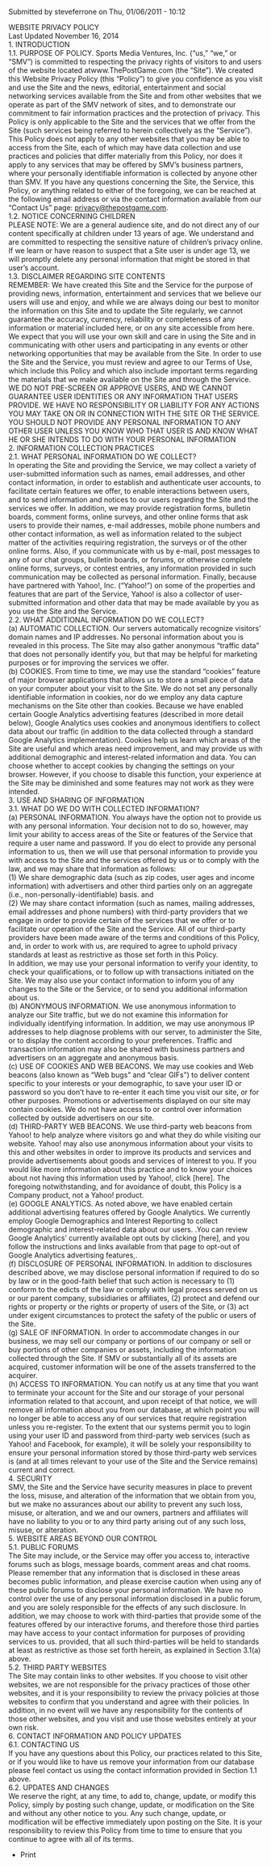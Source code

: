 Submitted by steveferrone on Thu, 01/06/2011 - 10:12

WEBSITE PRIVACY POLICY  
Last Updated November 16, 2014  
1\. INTRODUCTION  
1.1. PURPOSE OF POLICY. Sports Media Ventures, Inc. (“us,” “we,” or “SMV”) is committed to respecting the privacy rights of visitors to and users of the website located atwww.ThePostGame.com (the “Site”). We created this Website Privacy Policy (this “Policy”) to give you confidence as you visit and use the Site and the news, editorial, entertainment and social networking services available from the Site and from other websites that we operate as part of the SMV network of sites, and to demonstrate our commitment to fair information practices and the protection of privacy. This Policy is only applicable to the Site and the services that we offer from the Site (such services being referred to herein collectively as the “Service”). This Policy does not apply to any other websites that you may be able to access from the Site, each of which may have data collection and use practices and policies that differ materially from this Policy, nor does it apply to any services that may be offered by SMV’s business partners, where your personally identifiable information is collected by anyone other than SMV. If you have any questions concerning the Site, the Service, this Policy, or anything related to either of the foregoing, we can be reached at the following email address or via the contact information available from our “Contact Us” page: privacy@thepostgame.com.  
1.2. NOTICE CONCERNING CHILDREN  
PLEASE NOTE: We are a general audience site, and do not direct any of our content specifically at children under 13 years of age. We understand and are committed to respecting the sensitive nature of children’s privacy online. If we learn or have reason to suspect that a Site user is under age 13, we will promptly delete any personal information that might be stored in that user’s account.  
1.3. DISCLAIMER REGARDING SITE CONTENTS  
REMEMBER: We have created this Site and the Service for the purpose of providing news, information, entertainment and services that we believe our users will use and enjoy, and while we are always doing our best to monitor the information on this Site and to update the Site regularly, we cannot guarantee the accuracy, currency, reliability or completeness of any information or material included here, or on any site accessible from here. We expect that you will use your own skill and care in using the Site and in communicating with other users and participating in any events or other networking opportunities that may be available from the Site. In order to use the Site and the Service, you must review and agree to our Terms of Use, which include this Policy and which also include important terms regarding the materials that we make available on the Site and through the Service.  
WE DO NOT PRE-SCREEN OR APPROVE USERS, AND WE CANNOT GUARANTEE USER IDENTITIES OR ANY INFORMATION THAT USERS PROVIDE. WE HAVE NO RESPONSIBILITY OR LIABILITY FOR ANY ACTIONS YOU MAY TAKE ON OR IN CONNECTION WITH THE SITE OR THE SERVICE. YOU SHOULD NOT PROVIDE ANY PERSONAL INFORMATION TO ANY OTHER USER UNLESS YOU KNOW WHO THAT USER IS AND KNOW WHAT HE OR SHE INTENDS TO DO WITH YOUR PERSONAL INFORMATION  
2\. INFORMATION COLLECTION PRACTICES  
2.1. WHAT PERSONAL INFORMATION DO WE COLLECT?  
In operating the Site and providing the Service, we may collect a variety of user-submitted information such as names, email addresses, and other contact information, in order to establish and authenticate user accounts, to facilitate certain features we offer, to enable interactions between users, and to send information and notices to our users regarding the Site and the services we offer. In addition, we may provide registration forms, bulletin boards, comment forms, online surveys, and other online forms that ask users to provide their names, e-mail addresses, mobile phone numbers and other contact information, as well as information related to the subject matter of the activities requiring registration, the surveys or of the other online forms. Also, if you communicate with us by e-mail, post messages to any of our chat groups, bulletin boards, or forums, or otherwise complete online forms, surveys, or contest entries, any information provided in such communication may be collected as personal information. Finally, because have partnered with Yahoo!, Inc. (“Yahoo!”) on some of the properties and features that are part of the Service, Yahoo! is also a collector of user-submitted information and other data that may be made available by you as you use the Site and the Service.  
2.2. WHAT ADDITIONAL INFORMATION DO WE COLLECT?  
(a) AUTOMATIC COLLECTION. Our servers automatically recognize visitors’ domain names and IP addresses. No personal information about you is revealed in this process. The Site may also gather anonymous “traffic data” that does not personally identify you, but that may be helpful for marketing purposes or for improving the services we offer.  
(b) COOKIES. From time to time, we may use the standard “cookies” feature of major browser applications that allows us to store a small piece of data on your computer about your visit to the Site. We do not set any personally identifiable information in cookies, nor do we employ any data capture mechanisms on the Site other than cookies. Because we have enabled certain Google Analytics advertising features (described in more detail below), Google Analytics uses cookies and anonymous identifiers to collect data about our traffic (in addition to the data collected through a standard Google Analytics implementation). Cookies help us learn which areas of the Site are useful and which areas need improvement, and may provide us with additional demographic and interest-related information and data. You can choose whether to accept cookies by changing the settings on your browser. However, if you choose to disable this function, your experience at the Site may be diminished and some features may not work as they were intended.  
3\. USE AND SHARING OF INFORMATION  
3.1. WHAT DO WE DO WITH COLLECTED INFORMATION?  
(a) PERSONAL INFORMATION. You always have the option not to provide us with any personal information. Your decision not to do so, however, may limit your ability to access areas of the Site or features of the Service that require a user name and password. If you do elect to provide any personal information to us, then we will use that personal information to provide you with access to the Site and the services offered by us or to comply with the law, and we may share that information as follows:  
(1) We share demographic data (such as zip codes, user ages and income information) with advertisers and other third parties only on an aggregate (i.e., non-personally-identifiable) basis. and  
(2) We may share contact information (such as names, mailing addresses, email addresses and phone numbers) with third-party providers that we engage in order to provide certain of the services that we offer or to facilitate our operation of the Site and the Service. All of our third-party providers have been made aware of the terms and conditions of this Policy, and, in order to work with us, are required to agree to uphold privacy standards at least as restrictive as those set forth in this Policy.  
In addition, we may use your personal information to verify your identity, to check your qualifications, or to follow up with transactions initiated on the Site. We may also use your contact information to inform you of any changes to the Site or the Service, or to send you additional information about us.  
(b) ANONYMOUS INFORMATION. We use anonymous information to analyze our Site traffic, but we do not examine this information for individually identifying information. In addition, we may use anonymous IP addresses to help diagnose problems with our server, to administer the Site, or to display the content according to your preferences. Traffic and transaction information may also be shared with business partners and advertisers on an aggregate and anonymous basis.  
(c) USE OF COOKIES AND WEB BEACONS. We may use cookies and Web beacons (also known as “Web bugs” and “clear GIFs”) to deliver content specific to your interests or your demographic, to save your user ID or password so you don’t have to re-enter it each time you visit our site, or for other purposes. Promotions or advertisements displayed on our site may contain cookies. We do not have access to or control over information collected by outside advertisers on our site.  
(d) THIRD-PARTY WEB BEACONS. We use third-party web beacons from Yahoo! to help analyze where visitors go and what they do while visiting our website. Yahoo! may also use anonymous information about your visits to this and other websites in order to improve its products and services and provide advertisements about goods and services of interest to you. If you would like more information about this practice and to know your choices about not having this information used by Yahoo!, click \[here\]. The foregoing notwithstanding, and for avoidance of doubt, this Policy is a Company product, not a Yahoo! product.  
(e) GOOGLE ANALYTICS. As noted above, we have enabled certain additional advertising features offered by Google Analytics. We currently employ Google Demographics and Interest Reporting to collect demographic and interest-related data about our users. .You can review Google Analytics’ currently available opt outs by clicking \[here\], and you follow the instructions and links available from that page to opt-out of Google Analytics advertising features,.  
(f) DISCLOSURE OF PERSONAL INFORMATION. In addition to disclosures described above, we may disclose personal information if required to do so by law or in the good-faith belief that such action is necessary to (1) conform to the edicts of the law or comply with legal process served on us or our parent company, subsidiaries or affiliates, (2) protect and defend our rights or property or the rights or property of users of the Site, or (3) act under exigent circumstances to protect the safety of the public or users of the Site.  
(g) SALE OF INFORMATION. In order to accommodate changes in our business, we may sell our company or portions of our company or sell or buy portions of other companies or assets, including the information collected through the Site. If SMV or substantially all of its assets are acquired, customer information will be one of the assets transferred to the acquirer.  
(h) ACCESS TO INFORMATION. You can notify us at any time that you want to terminate your account for the Site and our storage of your personal information related to that account, and upon receipt of that notice, we will remove all information about you from our database, at which point you will no longer be able to access any of our services that require registration unless you re-register. To the extent that our systems permit you to login using your user ID and password from third-party web services (such as Yahoo! and Facebook, for example), it will be solely your responsibility to ensure your personal information stored by those third-party web services is (and at all times relevant to your use of the Site and the Service remains) current and correct.  
4\. SECURITY  
SMV, the Site and the Service have security measures in place to prevent the loss, misuse, and alteration of the information that we obtain from you, but we make no assurances about our ability to prevent any such loss, misuse, or alteration, and we and our owners, partners and affiliates will have no liability to you or to any third party arising out of any such loss, misuse, or alteration.  
5\. WEBSITE AREAS BEYOND OUR CONTROL  
5.1. PUBLIC FORUMS  
The Site may include, or the Service may offer you access to, interactive forums such as blogs, message boards, comment areas and chat rooms. Please remember that any information that is disclosed in these areas becomes public information, and please exercise caution when using any of these public forums to disclose your personal information. We have no control over the use of any personal information disclosed in a public forum, and you are solely responsible for the effects of any such disclosure. In addition, we may choose to work with third-parties that provide some of the features offered by our interactive forums, and therefore those third parties may have access to your contact information for purposes of providing services to us. provided, that all such third-parties will be held to standards at least as restrictive as those set forth herein, as explained in Section 3.1(a) above.  
5.2. THIRD PARTY WEBSITES  
The Site may contain links to other websites. If you choose to visit other websites, we are not responsible for the privacy practices of those other websites, and it is your responsibility to review the privacy policies at those websites to confirm that you understand and agree with their policies. In addition, in no event will we have any responsibility for the contents of those other websites, and you visit and use those websites entirely at your own risk.  
6\. CONTACT INFORMATION AND POLICY UPDATES  
6.1. CONTACTING US  
If you have any questions about this Policy, our practices related to this Site, or if you would like to have us remove your information from our database please feel contact us using the contact information provided in Section 1.1 above.  
6.2. UPDATES AND CHANGES  
We reserve the right, at any time, to add to, change, update, or modify this Policy, simply by posting such change, update, or modification on the Site and without any other notice to you. Any such change, update, or modification will be effective immediately upon posting on the Site. It is your responsibility to review this Policy from time to time to ensure that you continue to agree with all of its terms.

*   Print